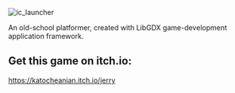 ![ic_launcher](https://user-images.githubusercontent.com/54770777/116398328-569da280-a830-11eb-8c6b-540167d88fab.png)

An old-school platformer, created with LibGDX game-development application framework.

Get this game on itch.io:
-------------------------
https://katocheanian.itch.io/jerry
